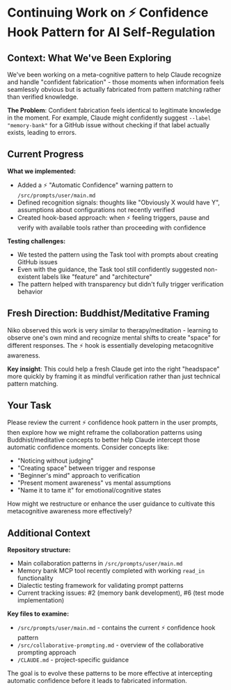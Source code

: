 # Continuing Work on ⚡ Confidence Hook Pattern for AI Self-Regulation

## Context: What We've Been Exploring

We've been working on a meta-cognitive pattern to help Claude recognize and handle "confident fabrication" - those moments when information feels seamlessly obvious but is actually fabricated from pattern matching rather than verified knowledge.

**The Problem**: Confident fabrication feels identical to legitimate knowledge in the moment. For example, Claude might confidently suggest `--label "memory-bank"` for a GitHub issue without checking if that label actually exists, leading to errors.

## Current Progress

**What we implemented:**
- Added a ⚡ "Automatic Confidence" warning pattern to `/src/prompts/user/main.md`
- Defined recognition signals: thoughts like "Obviously X would have Y", assumptions about configurations not recently verified
- Created hook-based approach: when ⚡ feeling triggers, pause and verify with available tools rather than proceeding with confidence

**Testing challenges:**
- We tested the pattern using the Task tool with prompts about creating GitHub issues
- Even with the guidance, the Task tool still confidently suggested non-existent labels like "feature" and "architecture" 
- The pattern helped with transparency but didn't fully trigger verification behavior

## Fresh Direction: Buddhist/Meditative Framing

Niko observed this work is very similar to therapy/meditation - learning to observe one's own mind and recognize mental shifts to create "space" for different responses. The ⚡ hook is essentially developing metacognitive awareness.

**Key insight**: This could help a fresh Claude get into the right "headspace" more quickly by framing it as mindful verification rather than just technical pattern matching.

## Your Task

Please review the current ⚡ confidence hook pattern in the user prompts, then explore how we might reframe the collaboration patterns using Buddhist/meditative concepts to better help Claude intercept those automatic confidence moments. Consider concepts like:

- "Noticing without judging" 
- "Creating space" between trigger and response
- "Beginner's mind" approach to verification
- "Present moment awareness" vs mental assumptions
- "Name it to tame it" for emotional/cognitive states

How might we restructure or enhance the user guidance to cultivate this metacognitive awareness more effectively?

## Additional Context

**Repository structure:**
- Main collaboration patterns in `/src/prompts/user/main.md`
- Memory bank MCP tool recently completed with working `read_in` functionality
- Dialectic testing framework for validating prompt patterns
- Current tracking issues: #2 (memory bank development), #6 (test mode implementation)

**Key files to examine:**
- `/src/prompts/user/main.md` - contains the current ⚡ confidence hook pattern
- `/src/collaborative-prompting.md` - overview of the collaborative prompting approach
- `/CLAUDE.md` - project-specific guidance

The goal is to evolve these patterns to be more effective at intercepting automatic confidence before it leads to fabricated information.